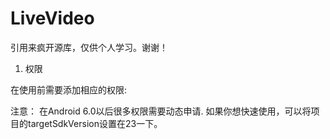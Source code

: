 # LiveVideo
引用来疯开源库，仅供个人学习。谢谢！

1. 权限

在使用前需要添加相应的权限:
> <uses-permission android:name="android.permission.CAMERA" />
> <uses-permission android:name="android.permission.FLASHLIGHT" />
<uses-permission android:name="android.permission.CAMERA" />

<uses-permission android:name="android.permission.WRITE_EXTERNAL_STORAGE"/>
<uses-permission android:name="android.permission.RECORD_AUDIO"/>
<uses-permission android:name="android.permission.MODIFY_AUDIO_SETTINGS" />

<uses-permission android:name="android.permission.WAKE_LOCK" />
<uses-permission android:name="android.permission.INTERNET" />

<uses-feature android:name="android.hardware.camera" />
<uses-feature android:name="android.hardware.autofocus" />
注意： 在Android 6.0以后很多权限需要动态申请. 如果你想快速使用，可以将项目的targetSdkVersion设置在23一下。
